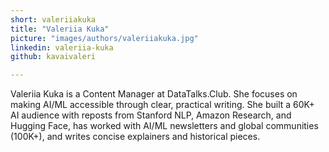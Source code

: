 ```yaml
---
short: valeriiakuka
title: "Valeriia Kuka"
picture: "images/authors/valeriiakuka.jpg"
linkedin: valeriia-kuka
github: kavaivaleri

---
```


Valeriia Kuka is a Content Manager at DataTalks.Club. She focuses on making AI/ML accessible through clear, practical writing. She built a 60K+ AI audience with reposts from Stanford NLP, Amazon Research, and Hugging Face, has worked with AI/ML newsletters and global communities (100K+), and writes concise explainers and historical pieces.
